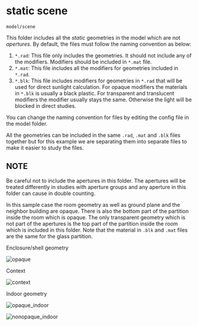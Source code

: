 # static scene

`model/scene`

This folder includes all the *static* geometries in the model which are not *apertures*.
By default, the files must follow the naming convention as below:

1. `*.rad`: This file only includes the geometries. It should not include any of the
   modifiers. Modifiers should be included in `*.mat` file.
2. `*.mat`: This file includes all the modifiers for geometries included in `*.rad`.
3. `*.blk`: This file includes modifiers for geometries in `*.rad` that will
   be used for direct sunlight calculation. For opaque modifiers the materials in `*.blk`
   is usually a black plastic. For transparent and translucent modifiers the modifier
   usually stays the same. Otherwise the light will be blocked in direct studies.

You can change the naming convention for files by editing the config file in the model
folder.

All the geometries can be included in the same `.rad`, `.mat` and `.blk` files together
but for this example we are separating them into separate files to make it easier to
study the files.

## NOTE

Be careful not to include the apertures in this folder. The apertures will be treated
differently in studies with aperture groups and any aperture in this folder can cause in
double counting.


In this sample case the room geometry as well as ground plane and the neighbor building
are opaque. There is also the bottom part of the partition inside the room which is
opaque. The only transparent geometry which is not part of the apertures is the top part
of the partition inside the room which is included in this folder. Note that the material
in `.blk` and `.mat` files are the same for the glass partition.

Enclosure/shell geometry

![opaque](https://user-images.githubusercontent.com/38131342/53503554-489c3d80-3a7e-11e9-82c5-0d815a2fda14.jpg)

Context

![context](https://user-images.githubusercontent.com/38131342/53503552-4803a700-3a7e-11e9-9083-29614294fa38.jpg)

Indoor geometry

![opaque_indoor](https://user-images.githubusercontent.com/38131342/53503555-489c3d80-3a7e-11e9-9679-1b0284243be8.jpg)

![nonopaque_indoor](https://user-images.githubusercontent.com/2915573/53506467-05dd6400-3a84-11e9-9d15-a1a859135234.jpg)
